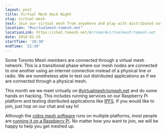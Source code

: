 ```yaml
---
layout: post
title: Virtual Mesh Hack Night
slug: virtual-mesh
text: Join our virtual mesh from anywhere and play with distributed services.
location: "#virtualmesh:tomesh.net"
locationLink: https://chat.tomesh.net/#/room/#virtualmesh:tomesh.net
date: 2018-01-25
startTime: '19:30'
endTime: '21:30'
---
```


Some Toronto Mesh members are connected through a virtual mesh network. This is a transitional phase where our mesh nodes are connected to one another using an internet connection instead of a physical line or radio. We are nonetheless able to test out distributed applications as if we are connected through a physical mesh.

This month we we meet virtually on [#virtualmesh:tomesh.net](https://chat.tomesh.net/#/room/#virtualmesh:tomesh.net) and do some hands on hacking. This includes running services on our Raspberry Pi platform and testing distributed applications like [IPFS](https://ipfs.io/). If you would like to join, just hop on our chat and say hi!

Although the [cjdns mesh software](https://github.com/cjdelisle/cjdns) runs on multiple platforms, most people are [running it on a Raspberry Pi](https://github.com/tomeshnet/prototype-cjdns-pi). No matter how you want to join, we will be happy to help you get meshed up.
